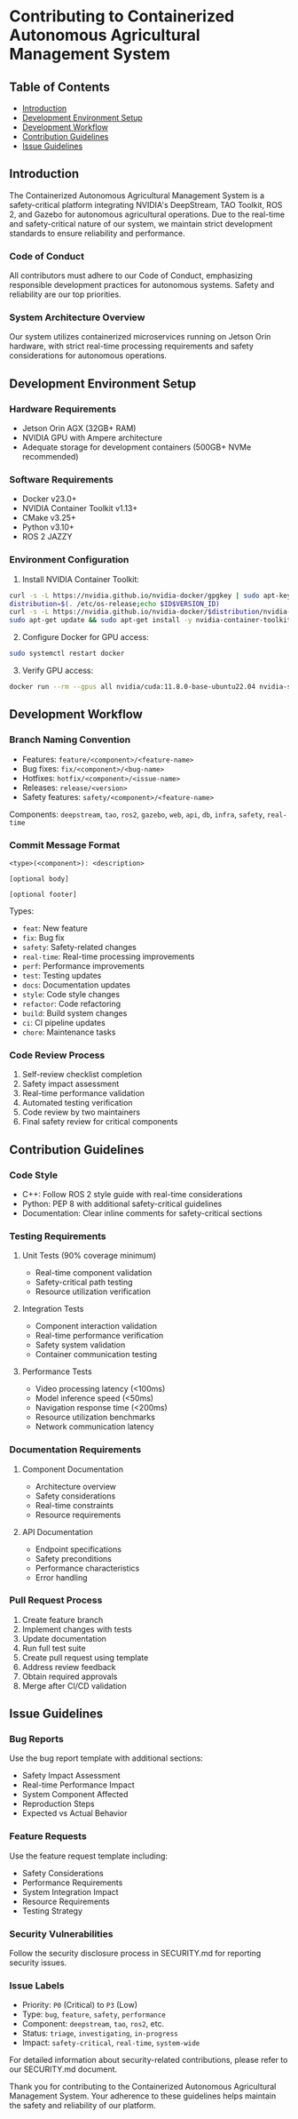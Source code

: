 # Contributing to Containerized Autonomous Agricultural Management System

## Table of Contents
- [Introduction](#introduction)
- [Development Environment Setup](#development-environment-setup)
- [Development Workflow](#development-workflow)
- [Contribution Guidelines](#contribution-guidelines)
- [Issue Guidelines](#issue-guidelines)

## Introduction

The Containerized Autonomous Agricultural Management System is a safety-critical platform integrating NVIDIA's DeepStream, TAO Toolkit, ROS 2, and Gazebo for autonomous agricultural operations. Due to the real-time and safety-critical nature of our system, we maintain strict development standards to ensure reliability and performance.

### Code of Conduct
All contributors must adhere to our Code of Conduct, emphasizing responsible development practices for autonomous systems. Safety and reliability are our top priorities.

### System Architecture Overview
Our system utilizes containerized microservices running on Jetson Orin hardware, with strict real-time processing requirements and safety considerations for autonomous operations.

## Development Environment Setup

### Hardware Requirements
- Jetson Orin AGX (32GB+ RAM)
- NVIDIA GPU with Ampere architecture
- Adequate storage for development containers (500GB+ NVMe recommended)

### Software Requirements
- Docker v23.0+
- NVIDIA Container Toolkit v1.13+
- CMake v3.25+
- Python v3.10+
- ROS 2 JAZZY

### Environment Configuration
1. Install NVIDIA Container Toolkit:
```bash
curl -s -L https://nvidia.github.io/nvidia-docker/gpgkey | sudo apt-key add -
distribution=$(. /etc/os-release;echo $ID$VERSION_ID)
curl -s -L https://nvidia.github.io/nvidia-docker/$distribution/nvidia-docker.list | sudo tee /etc/apt/sources.list.d/nvidia-docker.list
sudo apt-get update && sudo apt-get install -y nvidia-container-toolkit
```

2. Configure Docker for GPU access:
```bash
sudo systemctl restart docker
```

3. Verify GPU access:
```bash
docker run --rm --gpus all nvidia/cuda:11.8.0-base-ubuntu22.04 nvidia-smi
```

## Development Workflow

### Branch Naming Convention
- Features: `feature/<component>/<feature-name>`
- Bug fixes: `fix/<component>/<bug-name>`
- Hotfixes: `hotfix/<component>/<issue-name>`
- Releases: `release/<version>`
- Safety features: `safety/<component>/<feature-name>`

Components: `deepstream`, `tao`, `ros2`, `gazebo`, `web`, `api`, `db`, `infra`, `safety`, `real-time`

### Commit Message Format
```
<type>(<component>): <description>

[optional body]

[optional footer]
```

Types:
- `feat`: New feature
- `fix`: Bug fix
- `safety`: Safety-related changes
- `real-time`: Real-time processing improvements
- `perf`: Performance improvements
- `test`: Testing updates
- `docs`: Documentation updates
- `style`: Code style changes
- `refactor`: Code refactoring
- `build`: Build system changes
- `ci`: CI pipeline updates
- `chore`: Maintenance tasks

### Code Review Process
1. Self-review checklist completion
2. Safety impact assessment
3. Real-time performance validation
4. Automated testing verification
5. Code review by two maintainers
6. Final safety review for critical components

## Contribution Guidelines

### Code Style
- C++: Follow ROS 2 style guide with real-time considerations
- Python: PEP 8 with additional safety-critical guidelines
- Documentation: Clear inline comments for safety-critical sections

### Testing Requirements
1. Unit Tests (90% coverage minimum)
   - Real-time component validation
   - Safety-critical path testing
   - Resource utilization verification

2. Integration Tests
   - Component interaction validation
   - Real-time performance verification
   - Safety system validation
   - Container communication testing

3. Performance Tests
   - Video processing latency (<100ms)
   - Model inference speed (<50ms)
   - Navigation response time (<200ms)
   - Resource utilization benchmarks
   - Network communication latency

### Documentation Requirements
1. Component Documentation
   - Architecture overview
   - Safety considerations
   - Real-time constraints
   - Resource requirements

2. API Documentation
   - Endpoint specifications
   - Safety preconditions
   - Performance characteristics
   - Error handling

### Pull Request Process
1. Create feature branch
2. Implement changes with tests
3. Update documentation
4. Run full test suite
5. Create pull request using template
6. Address review feedback
7. Obtain required approvals
8. Merge after CI/CD validation

## Issue Guidelines

### Bug Reports
Use the bug report template with additional sections:
- Safety Impact Assessment
- Real-time Performance Impact
- System Component Affected
- Reproduction Steps
- Expected vs Actual Behavior

### Feature Requests
Use the feature request template including:
- Safety Considerations
- Performance Requirements
- System Integration Impact
- Resource Requirements
- Testing Strategy

### Security Vulnerabilities
Follow the security disclosure process in SECURITY.md for reporting security issues.

### Issue Labels
- Priority: `P0` (Critical) to `P3` (Low)
- Type: `bug`, `feature`, `safety`, `performance`
- Component: `deepstream`, `tao`, `ros2`, etc.
- Status: `triage`, `investigating`, `in-progress`
- Impact: `safety-critical`, `real-time`, `system-wide`

For detailed information about security-related contributions, please refer to our SECURITY.md document.

Thank you for contributing to the Containerized Autonomous Agricultural Management System. Your adherence to these guidelines helps maintain the safety and reliability of our platform.